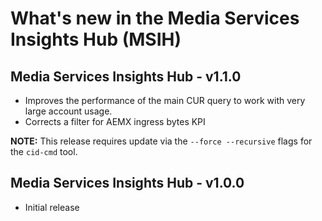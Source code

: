 # What's new in the Media Services Insights Hub (MSIH)

## Media Services Insights Hub - v1.1.0
* Improves the performance of the main CUR query to work with very large account usage.
* Corrects a filter for AEMX ingress bytes KPI

**NOTE:** This release requires update via the `--force --recursive` flags for the `cid-cmd` tool.

## Media Services Insights Hub - v1.0.0
* Initial release